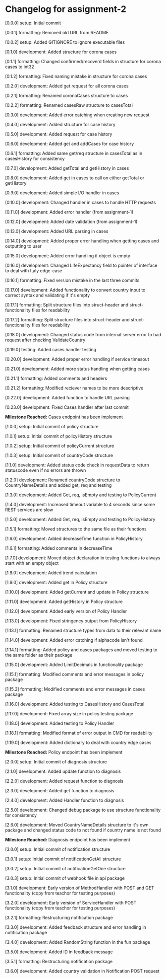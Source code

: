 # Changelog for assignment-2

[0.0.0] setup: Initial commit

[0.0.1] formatting: Removed old URL from README

[0.0.2] setup: Added GITIGNORE to ignore executable files

[0.1.0] development: Added structure for corona cases

[0.1.1] formatting: Changed confirmed/recoverd fields in structure for corona cases to int32

[0.1.2] formatting: Fixed naming mistake in structure for corona cases

[0.2.0] development: Added get request for all corona cases

[0.2.1] formatting: Renamed coronaCases structure to cases

[0.2.2] formatting: Renamed casesRaw structure to casesTotal

[0.3.0] development: Added error catching when creating new request

[0.4.0] development: Added structure for case history

[0.5.0] development: Added request for case history

[0.6.0] development: Added get and addCases for case history

[0.6.1] formatting: Added same get/req structure in casesTotal as in casesHistory for consistency

[0.7.0] development: Added getTotal and getHistory in cases

[0.8.0] development: Added get in cases to call on either getTotal or getHistory

[0.9.0] development: Added simple I/O handler in cases

[0.10.0] development: Changed handler in cases to handle HTTP requests

[0.11.0] development: Added error handler (from assignment-1)

[0.12.0] development: Added date validation (from assignment-1)

[0.13.0] development: Added URL parsing in cases

[0.14.0] development: Added proper error handling when getting cases and outputting to user

[0.15.0] development: Added error handling if object is empty

[0.16.0] development: Changed LifeExpectancy field to pointer of interface to deal with Italy edge-case

[0.16.1] formatting: Fixed version mistake in the last three commits

[0.17.0] development: Added functionality to convert country input to correct syntax and validating if it's empty

[0.17.1] formatting: Split structure files into struct-header and struct-functionality files for readability

[0.17.2] formatting: Split structure files into struct-header and struct-functionality files for readability

[0.18.0] development: Changed status code from internal server error to bad request after checking ValidateCountry

[0.19.0] testing: Added cases handler testing

[0.20.0] development: Added proper error handling if service timesout

[0.21.0] development: Added more status handling when getting cases

[0.21.1] formatting: Added comments and headers

[0.21.2] formatting: Modified reciever names to be more descriptive

[0.22.0] development: Added function to handle URL parsing

[0.23.0] development: Fixed Cases handler after last commit

**Milestone Reached:** Cases endpoint has been implement

[1.0.0] setup: Initial commit of policy structure

[1.0.1] setup: Initial commit of policyHistory structure

[1.0.2] setup: Initial commit of policyCurrent structure

[1.0.3] setup: Initial commit of countryCode structure

[1.1.0] development: Added status code check in requestData to return statuscode even if no errors are thrown

[1.2.0] development: Renamed countryCode structure to CountryNameDetails and added get, req and testing

[1.3.0] development: Added Get, req, isEmpty and testing to PolicyCurrent

[1.4.0] development: Increased timeout variable to 4 seconds since some REST services are slow

[1.5.0] development: Added Get, req, isEmpty and testing to PolicyHistory

[1.5.1] formatting: Moved structures to the same file as their functions

[1.6.0] development: Added decreaseTime function in PolicyHistory

[1.6.1] formatting: Added comments in decreaseTime

[1.7.0] development: Moved object declaration in testing functions to always start with an empty object

[1.8.0] development: Added trend calculation

[1.9.0] development: Added get in Policy structure

[1.10.0] development: Added getCurrent and update in Policy structure

[1.11.0] development: Added getHistory in Policy structure

[1.12.0] development: Added early version of Policy Handler

[1.13.0] development: Fixed stringency output from PolicyHistory

[1.13.1] formatting: Renamed structure types from data to their relevant name

[1.14.0] development: Added error catching if alphacode isn't found

[1.14.1] formatting: Added policy and cases packages and moved testing to the same folder as their package

[1.15.0] development: Added LimitDecimals in functionality package

[1.15.1] formatting: Modified comments and error messages in policy package

[1.15.2] formatting: Modified comments and error messages in cases package

[1.16.0] development: Added testing to CasesHistory and CasesTotal

[1.17.0] development: Fixed array size in policy testing package

[1.18.0] development: Added testing to Policy Handler

[1.18.1] formatting: Modified format of error output in CMD for readability

[1.19.0] development: Added dictionary to deal with country edge cases

**Milestone Reached:** Policy endpoint has been implement

[2.0.0] setup: Initial commit of diagnosis structure

[2.1.0] development: Added update function to diagnosis

[2.2.0] development: Added request function to diagnosis

[2.3.0] development: Added get function to diagnosis

[2.4.0] development: Added Handler function to diagnosis

[2.5.0] development: Changed debug package to use structure functionality for consistency

[2.6.0] development: Moved CountryNameDetails structure to it's own package and changed status code to not found if country name is not found

**Milestone Reached:** Diagnosis endpoint has been implement

[3.0.0] setup: Initial commit of notification structure

[3.0.1] setup: Initial commit of notificationGetAll structure

[3.0.2] setup: Initial commit of notificationGetOne structure

[3.0.3] setup: Initial commit of webhook file in api package

[3.1.0] development: Early version of MethodHandler with POST and GET functionality (copy from teachor for testing purposes)

[3.2.0] development: Early version of ServiceHandler with POST functionality (copy from teachor for testing purposes)

[3.2.1] formatting: Restructuring notification package

[3.3.0] development: Added feedback structure and error handling in notification package

[3.4.0] development: Added RandomString function in the fun package

[3.5.0] development: Added ID in feedback message

[3.5.1] formatting: Restructuring notification package

[3.6.0] development: Added country validation in Notification POST request
